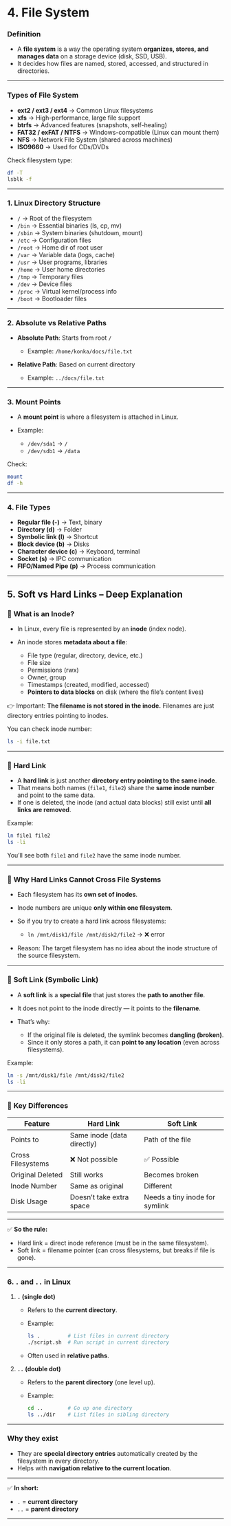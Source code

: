 # **4. File System**

### **Definition**

* A **file system** is a way the operating system **organizes, stores, and manages data** on a storage device (disk, SSD, USB).
* It decides how files are named, stored, accessed, and structured in directories.

---

### **Types of File System**

* **ext2 / ext3 / ext4** → Common Linux filesystems
* **xfs** → High-performance, large file support
* **btrfs** → Advanced features (snapshots, self-healing)
* **FAT32 / exFAT / NTFS** → Windows-compatible (Linux can mount them)
* **NFS** → Network File System (shared across machines)
* **ISO9660** → Used for CDs/DVDs

Check filesystem type:

```bash
df -T
lsblk -f
```

---

### **1. Linux Directory Structure**

* `/` → Root of the filesystem
* `/bin` → Essential binaries (ls, cp, mv)
* `/sbin` → System binaries (shutdown, mount)
* `/etc` → Configuration files
* `/root` → Home dir of root user
* `/var` → Variable data (logs, cache)
* `/usr` → User programs, libraries
* `/home` → User home directories
* `/tmp` → Temporary files
* `/dev` → Device files
* `/proc` → Virtual kernel/process info
* `/boot` → Bootloader files

---

### **2. Absolute vs Relative Paths**

* **Absolute Path**: Starts from root `/`

  * Example: `/home/konka/docs/file.txt`
* **Relative Path**: Based on current directory

  * Example: `../docs/file.txt`

---

### **3. Mount Points**

* A **mount point** is where a filesystem is attached in Linux.
* Example:

  * `/dev/sda1` → `/`
  * `/dev/sdb1` → `/data`

Check:

```bash
mount
df -h
```

---

### **4. File Types**

* **Regular file (-)** → Text, binary
* **Directory (d)** → Folder
* **Symbolic link (l)** → Shortcut
* **Block device (b)** → Disks
* **Character device (c)** → Keyboard, terminal
* **Socket (s)** → IPC communication
* **FIFO/Named Pipe (p)** → Process communication

---

## **5. Soft vs Hard Links – Deep Explanation**

### 🔹 **What is an Inode?**

* In Linux, every file is represented by an **inode** (index node).
* An inode stores **metadata about a file**:

  * File type (regular, directory, device, etc.)
  * File size
  * Permissions (rwx)
  * Owner, group
  * Timestamps (created, modified, accessed)
  * **Pointers to data blocks** on disk (where the file’s content lives)

👉 Important: **The filename is not stored in the inode.**
Filenames are just directory entries pointing to inodes.

You can check inode number:

```bash
ls -i file.txt
```

---

### 🔹 **Hard Link**

* A **hard link** is just another **directory entry pointing to the same inode**.
* That means both names (`file1`, `file2`) share the **same inode number** and point to the same data.
* If one is deleted, the inode (and actual data blocks) still exist until **all links are removed**.

Example:

```bash
ln file1 file2
ls -li
```

You’ll see both `file1` and `file2` have the same inode number.

---

### 🔹 **Why Hard Links Cannot Cross File Systems**

* Each filesystem has its **own set of inodes**.
* Inode numbers are unique **only within one filesystem**.
* So if you try to create a hard link across filesystems:

  * `ln /mnt/disk1/file /mnt/disk2/file2` → ❌ error
* Reason: The target filesystem has no idea about the inode structure of the source filesystem.

---

### 🔹 **Soft Link (Symbolic Link)**

* A **soft link** is a **special file** that just stores the **path to another file**.
* It does not point to the inode directly — it points to the **filename**.
* That’s why:

  * If the original file is deleted, the symlink becomes **dangling (broken)**.
  * Since it only stores a path, it can **point to any location** (even across filesystems).

Example:

```bash
ln -s /mnt/disk1/file /mnt/disk2/file2
ls -li
```

---

### 🔹 **Key Differences**

| Feature           | Hard Link                  | Soft Link                      |
| ----------------- | -------------------------- | ------------------------------ |
| Points to         | Same inode (data directly) | Path of the file               |
| Cross Filesystems | ❌ Not possible             | ✅ Possible                     |
| Original Deleted  | Still works                | Becomes broken                 |
| Inode Number      | Same as original           | Different                      |
| Disk Usage        | Doesn’t take extra space   | Needs a tiny inode for symlink |

---

✅ **So the rule:**

* Hard link = direct inode reference (must be in the same filesystem).
* Soft link = filename pointer (can cross filesystems, but breaks if file is gone).

---

### **6. `.` and `..` in Linux**

1. **`.` (single dot)**

   * Refers to the **current directory**.
   * Example:

     ```bash
     ls .         # List files in current directory
     ./script.sh  # Run script in current directory
     ```
   * Often used in **relative paths**.

2. **`..` (double dot)**

   * Refers to the **parent directory** (one level up).
   * Example:

     ```bash
     cd ..        # Go up one directory
     ls ../dir    # List files in sibling directory
     ```

---

### **Why they exist**

* They are **special directory entries** automatically created by the filesystem in every directory.
* Helps with **navigation relative to the current location**.

---

✅ **In short:**

* `.` = **current directory**
* `..` = **parent directory**

---